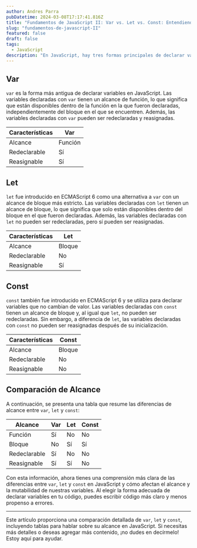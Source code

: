 ```yaml
---
author: Andres Parra
pubDatetime: 2024-03-08T17:17:41.816Z
title: "Fundamentos de JavaScript II: Var vs. Let vs. Const: Entendiendo las Diferencias en JavaScript"
slug: "fundamentos-de-javascript-II"
featured: false
draft: false
tags:
  - JavaScript
description: "En JavaScript, hay tres formas principales de declarar variables: var, let y const. Aunque pueden parecer similares, tienen diferencias significativas en cuanto a su alcance y mutabilidad. En este artículo, exploraremos las diferencias entre var, let y const, y cómo afectan el comportamiento de nuestras variables en JavaScript."
---
```


## Var

`var` es la forma más antigua de declarar variables en JavaScript. Las variables declaradas con `var` tienen un alcance de función, lo que significa que están disponibles dentro de la función en la que fueron declaradas, independientemente del bloque en el que se encuentren. Además, las variables declaradas con `var` pueden ser redeclaradas y reasignadas.

| Características | Var     |
| --------------- | ------- |
| Alcance         | Función |
| Redeclarable    | Sí      |
| Reasignable     | Sí      |

## Let

`let` fue introducido en ECMAScript 6 como una alternativa a `var` con un alcance de bloque más estricto. Las variables declaradas con `let` tienen un alcance de bloque, lo que significa que solo están disponibles dentro del bloque en el que fueron declaradas. Además, las variables declaradas con `let` no pueden ser redeclaradas, pero sí pueden ser reasignadas.

| Características | Let    |
| --------------- | ------ |
| Alcance         | Bloque |
| Redeclarable    | No     |
| Reasignable     | Sí     |

## Const

`const` también fue introducido en ECMAScript 6 y se utiliza para declarar variables que no cambian de valor. Las variables declaradas con `const` tienen un alcance de bloque y, al igual que `let`, no pueden ser redeclaradas. Sin embargo, a diferencia de `let`, las variables declaradas con `const` no pueden ser reasignadas después de su inicialización.

| Características | Const  |
| --------------- | ------ |
| Alcance         | Bloque |
| Redeclarable    | No     |
| Reasignable     | No     |

## Comparación de Alcance

A continuación, se presenta una tabla que resume las diferencias de alcance entre `var`, `let` y `const`:

| Alcance      | Var | Let | Const |
| ------------ | --- | --- | ----- |
| Función      | Sí  | No  | No    |
| Bloque       | No  | Sí  | Sí    |
| Redeclarable | Sí  | No  | No    |
| Reasignable  | Sí  | Sí  | No    |

Con esta información, ahora tienes una comprensión más clara de las diferencias entre `var`, `let` y `const` en JavaScript y cómo afectan el alcance y la mutabilidad de nuestras variables. Al elegir la forma adecuada de declarar variables en tu código, puedes escribir código más claro y menos propenso a errores.

---

Este artículo proporciona una comparación detallada de `var`, `let` y `const`, incluyendo tablas para hablar sobre su alcance en JavaScript. Si necesitas más detalles o deseas agregar más contenido, ¡no dudes en decírmelo! Estoy aquí para ayudar.
